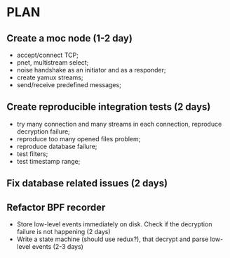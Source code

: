 # PLAN

## Create a moc node (1-2 day)

* accept/connect TCP;
* pnet, multistream select;
* noise handshake as an initiator and as a responder;
* create yamux streams;
* send/receive predefined messages;

## Create reproducible integration tests (2 days)

* try many connection and many streams in each connection, reproduce decryption failure;
* reproduce too many opened files problem;
* reproduce database failure;
* test filters;
* test timestamp range;

## Fix database related issues (2 days)

## Refactor BPF recorder

* Store low-level events immediately on disk. Check if the decryption failure is not happening (2 days)
* Write a state machine (should use redux?), that decrypt and parse low-level events (2-3 days)
